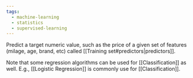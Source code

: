 ```yaml
---
tags:
  - machine-learning
  - statistics
  - supervised-learning
---
```


Predict a target numeric value, such as the price of a given set of features (milage, age, brand, etc) called [[Training set#predictors|predictors]].

Note that some regression algorithms can be used for [[Classification]] as well. E.g., [[Logistic Regression]] is commonly use for [[Classification]]. 



